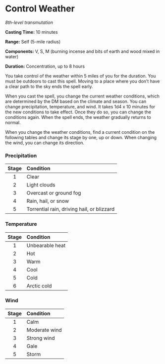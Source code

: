 <title>Control Weather</title>

# Control Weather

_8th-level transmutation_

**Casting Time:** 10 minutes

**Range:** Self (5-mile radius)

**Components:** V, S, M (burning incense and bits of earth and wood mixed in water)

**Duration:** Concentration, up to 8 hours

You take control of the weather within 5
miles of you for the duration. You must be
outdoors to cast this spell. Moving to a
place where you don’t have a clear path to
the sky ends the spell early.

When you cast the spell, you change the
current weather conditions, which are
determined by the DM based on the climate and
season. You can change precipitation,
temperature, and wind. It takes 1d4 x 10
minutes for the new conditions to take
effect. Once they do so, you can change the
conditions again. When the spell ends, the
weather gradually returns to normal.

When you change the weather conditions, find
a current condition on the following tables
and change its stage by one, up or down. When
changing the wind, you can change its
direction.

### Precipitation

|Stage|Condition                                 |
|:---:|:-----------------------------------------|
|  1  |Clear                                     |
|  2  |Light clouds                              |
|  3  |Overcast or ground fog                    |
|  4  |Rain, hail, or snow                       |
|  5  |Torrential rain, driving hail, or blizzard|

### Temperature

|Stage|Condition      |
|:---:|:--------------|
|  1  |Unbearable heat|
|  2  |Hot            |
|  3  |Warm           |
|  4  |Cool           |
|  5  |Cold           |
|  6  |Arctic cold    |

### Wind

|Stage|Condition    |
|:---:|:------------|
|  1  |Calm         |
|  2  |Moderate wind|
|  3  |Strong wind  |
|  4  |Gale         |
|  5  |Storm        |

